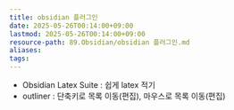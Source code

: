 ```yaml
---
title: obsidian 플러그인
date: 2025-05-26T00:14:00+09:00
lastmod: 2025-05-26T00:14:00+09:00
resource-path: 89.Obsidian/obsidian 플러그인.md
aliases: 
tags: 
---
```

- Obsidian Latex Suite : 쉽게 latex 적기
- outliner : 단축키로 목록 이동(편집), 마우스로 목록 이동(편집)

